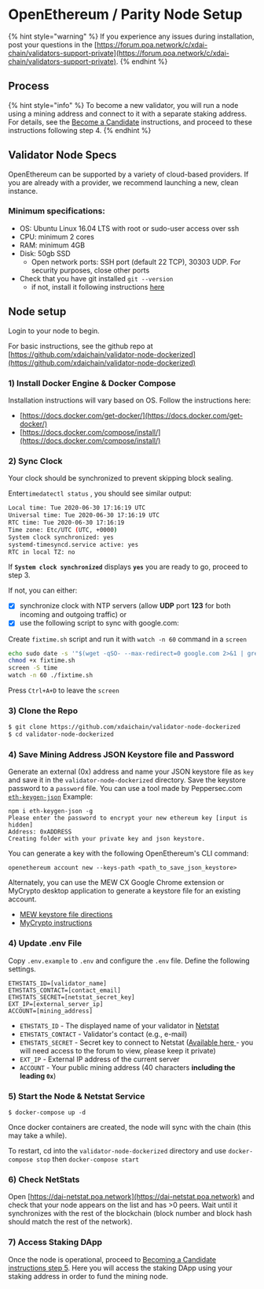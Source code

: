 # OpenEthereum / Parity Node Setup

{% hint style="warning" %}
If you experience any issues during installation, post your questions in the [https://forum.poa.network/c/xdai-chain/validators-support-private](https://forum.poa.network/c/xdai-chain/validators-support-private).
{% endhint %}

## Process

{% hint style="info" %}
To become a new validator, you will run a node using a mining address and connect to it with a separate staking address. For details, see the [Become a Candidate](../../for-stakers/staking-protocol/become-a-candidate-validator.md) instructions, and proceed to these instructions following step 4.
{% endhint %}

## Validator Node Specs

OpenEthereum can be supported by a variety of cloud-based providers. If you are already with a provider, we recommend launching a new, clean instance. 

### Minimum specifications:

* OS: Ubuntu Linux 16.04 LTS with root or sudo-user access over ssh
* CPU: minimum 2 cores
* RAM: minimum 4GB
* Disk: 50gb SSD 
  * Open network ports: SSH port \(default 22 TCP\), 30303 UDP. For security purposes, close other ports
* Check that you have git installed `git --version`
  * if not, install it following instructions [here](https://git-scm.com/book/en/v2/Getting-Started-Installing-Git)

## Node setup

Login to your node to begin.

For basic instructions, see the github repo at [https://github.com/xdaichain/validator-node-dockerized](https://github.com/xdaichain/validator-node-dockerized)

### 1\) Install Docker Engine & Docker Compose

Installation instructions will vary based on OS. Follow the instructions here:

* [https://docs.docker.com/get-docker/](https://docs.docker.com/get-docker/) 
* [https://docs.docker.com/compose/install/](https://docs.docker.com/compose/install/)

### 2\) Sync Clock

Your clock should be synchronized to prevent skipping block sealing.

 Enter`timedatectl status` , you should see similar output:

```bash
Local time: Tue 2020-06-30 17:16:19 UTC
Universal time: Tue 2020-06-30 17:16:19 UTC
RTC time: Tue 2020-06-30 17:16:19
Time zone: Etc/UTC (UTC, +0000)
System clock synchronized: yes
systemd-timesyncd.service active: yes
RTC in local TZ: no
```

If **`System clock synchronized`** displays **`yes`**   you are ready to go, proceed to step 3.

If not, you can either:

* [x] synchronize clock with NTP servers \(allow **UDP** port **123** for both incoming and outgoing traffic\) or
* [x] use the following script to sync with google.com:

Create `fixtime.sh` script and run it with `watch -n 60` command in a `screen`

```bash
echo sudo date -s '"$(wget -qSO- --max-redirect=0 google.com 2>&1 | grep Date: | cut -d' ' -f5-8)Z"' > fixtime.sh
chmod +x fixtime.sh
screen -S time
watch -n 60 ./fixtime.sh
```

Press `Ctrl+A+D` to leave the `screen`

### 3\) Clone the Repo

```bash
$ git clone https://github.com/xdaichain/validator-node-dockerized
$ cd validator-node-dockerized
```

### 4\) Save Mining Address JSON Keystore file and Password

 Generate an external \(0x\) address and name your JSON keystore file as `key` and save it in the `validator-node-dockerized` directory. Save the keystore password to a `password` file. 
 You can use a tool made by Peppersec.com [`eth-keygen-json`](https://www.npmjs.com/package/eth-keygen-json)
 Example:
```
npm i eth-keygen-json -g
Please enter the password to encrypt your new ethereum key [input is hidden]
Address: 0xADDRESS
Creating folder with your private key and json keystore.
```

You can generate a key with the following OpenEthereum's CLI command:

```text
openethereum account new --keys-path <path_to_save_json_keystore>
```

Alternately, you can use the MEW CX Google Chrome extension or MyCrypto desktop application to generate a keystore file for an existing account.

* [MEW keystore file directions](https://kb.myetherwallet.com/en/security-and-privacy/what-is-a-keystore-file/)
* [MyCrypto instructions](https://support.mycrypto.com/)

### 4\) Update .env File

Copy `.env.example` to `.env` and configure the `.env` file. Define the following settings.

```text
ETHSTATS_ID=[validator_name]
ETHSTATS_CONTACT=[contact_email]
ETHSTATS_SECRET=[netstat_secret_key]
EXT_IP=[external_server_ip]
ACCOUNT=[mining_address]
```

* `ETHSTATS_ID` - The displayed name of your validator in [Netstat](https://dai-netstat.poa.network/)
* `ETHSTATS_CONTACT` - Validator's contact \(e.g., e-mail\)
* `ETHSTATS_SECRET` - Secret key to connect to Netstat \([Available here ](https://forum.poa.network/t/netstats-server-info/2781)- you will need access to the forum to view, please keep it private\)
* `EXT_IP` -  External IP address of the current server
* `ACCOUNT` - Your public mining address \(40 characters **including the** **leading `0x`**\)

### 5\) Start the Node & Netstat Service

```text
$ docker-compose up -d
```

Once docker containers are created, the node will sync with the chain \(this may take a while\).

To restart, cd into the  `validator-node-dockerized` directory and use `docker-compose stop` then `docker-compose start`

### 6\) Check NetStats

Open [https://dai-netstat.poa.network](https://dai-netstat.poa.network) and check that your node appears on the list and has &gt;0 peers. Wait until it synchronizes with the rest of the blockchain \(block number and block hash should match the rest of the network\).

### 7\) Access Staking DApp

Once the node is operational, proceed to [Becoming a Candidate instructions step 5](../../for-stakers/staking-protocol/become-a-candidate-validator.md#proceed-to-step-5-after-mining-node-is-configured-and-functional). Here you will access the staking DApp using your staking address in order to fund the mining node.



